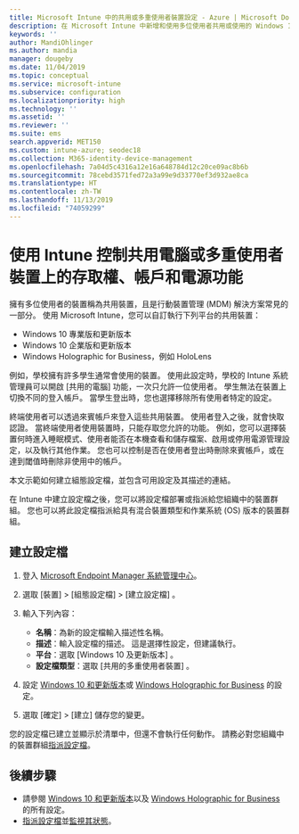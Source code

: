 ```yaml
---
title: Microsoft Intune 中的共用或多重使用者裝置設定 - Azure | Microsoft Docs
description: 在 Microsoft Intune 中新增和使用多位使用者共用或使用的 Windows 10 和 Windows Holographic for Business 裝置。 查看他們在裝置上進行的所有設定清單，包括 Microsoft HoloLens。 在裝置組態設定檔中控制來賓帳戶、管理帳戶和刪除非使用中的帳戶、允許或防止儲存至本機儲存體、設定電源和睡眠選項、選擇何時安裝更新，以及在教育環境中使用裝置。
keywords: ''
author: MandiOhlinger
ms.author: mandia
manager: dougeby
ms.date: 11/04/2019
ms.topic: conceptual
ms.service: microsoft-intune
ms.subservice: configuration
ms.localizationpriority: high
ms.technology: ''
ms.assetid: ''
ms.reviewer: ''
ms.suite: ems
search.appverid: MET150
ms.custom: intune-azure; seodec18
ms.collection: M365-identity-device-management
ms.openlocfilehash: 7a04d5c4316a12e16a648784d12c20ce09ac8b6b
ms.sourcegitcommit: 78cebd3571fed72a3a99e9d33770ef3d932ae8ca
ms.translationtype: HT
ms.contentlocale: zh-TW
ms.lasthandoff: 11/13/2019
ms.locfileid: "74059299"
---
```

# <a name="control-access-accounts-and-power-features-on-shared-pc-or-multi-user-devices-using-intune"></a>使用 Intune 控制共用電腦或多重使用者裝置上的存取權、帳戶和電源功能

擁有多位使用者的裝置稱為共用裝置，且是行動裝置管理 (MDM) 解決方案常見的一部分。 使用 Microsoft Intune，您可以自訂執行下列平台的共用裝置：

- Windows 10 專業版和更新版本
- Windows 10 企業版和更新版本
- Windows Holographic for Business，例如 HoloLens

例如，學校擁有許多學生通常會使用的裝置。 使用此設定時，學校的 Intune 系統管理員可以開啟 [共用的電腦] 功能，一次只允許一位使用者。 學生無法在裝置上切換不同的登入帳戶。 當學生登出時，您也選擇移除所有使用者特定的設定。

終端使用者可以透過來賓帳戶來登入這些共用裝置。 使用者登入之後，就會快取認證。 當終端使用者使用裝置時，只能存取您允許的功能。 例如，您可以選擇裝置何時進入睡眠模式、使用者能否在本機查看和儲存檔案、啟用或停用電源管理設定，以及執行其他作業。 您也可以控制是否在使用者登出時刪除來賓帳戶，或在達到閾值時刪除非使用中的帳戶。

本文示範如何建立組態設定檔，並包含可用設定及其描述的連結。

在 Intune 中建立設定檔之後，您可以將設定檔部署或指派給您組織中的裝置群組。 您也可以將此設定檔指派給具有混合裝置類型和作業系統 (OS) 版本的裝置群組。

## <a name="create-the-profile"></a>建立設定檔

1. 登入 [Microsoft Endpoint Manager 系統管理中心](https://go.microsoft.com/fwlink/?linkid=2109431)。
2. 選取 [裝置]   > [組態設定檔]   > [建立設定檔]  。
3. 輸入下列內容：

   - **名稱**：為新的設定檔輸入描述性名稱。
   - **描述**：輸入設定檔的描述。 這是選擇性設定，但建議執行。
   - **平台**：選取 [Windows 10 及更新版本]  。
   - **設定檔類型**：選取 [共用的多重使用者裝置]  。

4. 設定 [Windows 10 和更新版本](shared-user-device-settings-windows.md)或 [Windows Holographic for Business](shared-user-device-settings-windows-holographic.md) 的設定。

5. 選取 [確定]   > [建立]  儲存您的變更。

您的設定檔已建立並顯示於清單中，但還不會執行任何動作。 請務必對您組織中的裝置群組[指派設定檔](device-profile-assign.md)。

## <a name="next-steps"></a>後續步驟

- 請參閱 [Windows 10 和更新版本](shared-user-device-settings-windows.md)以及 [Windows Holographic for Business](shared-user-device-settings-windows-holographic.md) 的所有設定。
- [指派設定檔](device-profile-assign.md)並[監視其狀態](device-profile-monitor.md)。
